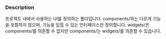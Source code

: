 ### Description

프로젝트 내에서 사용하는 UI를 정의하는 폴더입니다. components/와는 다르게 기능을 포함하지 않으며, 기능을 입힐 수 있는 인터페이스만 정의합니다. widgets/은 components/를 의존할 수 없지만 components/는 widgets/를 의존할 수 있습니다.
